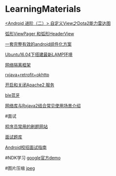 # LearningMaterials




[<Android 进阶（二）> 自定义View之Dota2能力雷达图](http://blog.csdn.net/poorkick/article/details/78267143)

[弧形ViewPager 和弧形HeaderView](https://juejin.im/post/59e363a26fb9a045055d29e6)

[一套完整有效的android组件化方案](https://github.com/luojilab/DDComponentForAndroid)

[Ubuntu16.04下搭建最新LAMP环境](http://www.jianshu.com/p/3671f08377dd)

[网络隔离框架](https://github.com/AweiLoveAndroid)

[rxjava+retrofit+okhttp](https://github.com/swinner/RetrofitWrapperDemo)

[开启和关闭Apache2 服务](https://github.com/wang2016215/LearningMaterials/blob/master/service%20.md)

[ble蓝牙](https://github.com/xiaoyaoyou1212/BLE)

[网络库与Rxjava2结合常见使用场景介绍](https://juejin.im/post/5a0d4cd851882531ba108090)

#面试

 [程序员常用的刷题网站](http://www.jianshu.com/p/df4fabc5dc74)

[面试题库](https://github.com/JackyAndroid/AndroidInterview-Q-A)

[Android校招面试指南](https://github.com/LRH1993/android_interview)

#NDK学习
[google官方demo](https://juejin.im/post/5a41e24b6fb9a0452207c231)

#图片压缩
[jpeg](https://github.com/AndroidHensen/BitmapCompress)

